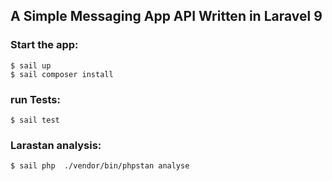 ## A Simple Messaging App API Written in Laravel 9

### Start the app:
`$ sail up`  
`$ sail composer install`  

### run Tests:
`$ sail test`  

### Larastan analysis:
`$ sail php  ./vendor/bin/phpstan analyse`  
